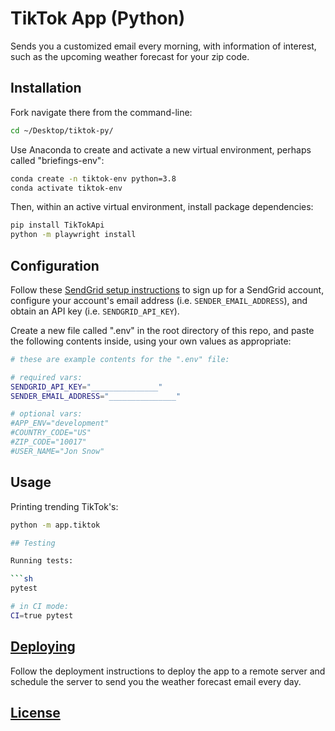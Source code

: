 # TikTok App (Python)

Sends you a customized email every morning, with information of interest, such as the upcoming weather forecast for your zip code.



## Installation

Fork navigate there from the command-line:

```sh
cd ~/Desktop/tiktok-py/
```

Use Anaconda to create and activate a new virtual environment, perhaps called "briefings-env":

```sh
conda create -n tiktok-env python=3.8
conda activate tiktok-env
```

Then, within an active virtual environment, install package dependencies:

```sh
pip install TikTokApi
python -m playwright install
```

## Configuration

Follow these [SendGrid setup instructions](https://github.com/prof-rossetti/intro-to-python/blob/master/notes/python/packages/sendgrid.md#setup) to sign up for a SendGrid account, configure your account's email address (i.e. `SENDER_EMAIL_ADDRESS`), and obtain an API key (i.e. `SENDGRID_API_KEY`).

Create a new file called ".env" in the root directory of this repo, and paste the following contents inside, using your own values as appropriate:

```sh
# these are example contents for the ".env" file:

# required vars:
SENDGRID_API_KEY="_______________"
SENDER_EMAIL_ADDRESS="_______________"

# optional vars:
#APP_ENV="development"
#COUNTRY_CODE="US"
#ZIP_CODE="10017"
#USER_NAME="Jon Snow"
```

## Usage

Printing trending TikTok's:

```sh
python -m app.tiktok

## Testing

Running tests:

```sh
pytest

# in CI mode:
CI=true pytest
```


## [Deploying](/DEPLOYING.md)

Follow the deployment instructions to deploy the app to a remote server and schedule the server to send you the weather forecast email every day.

## [License](/LICENSE.md)
